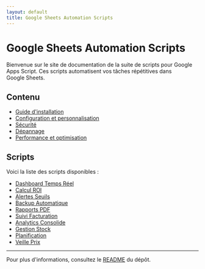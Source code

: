 ```yaml
---
layout: default
title: Google Sheets Automation Scripts
---
```


# Google Sheets Automation Scripts

Bienvenue sur le site de documentation de la suite de scripts pour Google Apps Script. Ces scripts automatisent vos tâches répétitives dans Google Sheets.

## Contenu

- <a href="installation.md" target="_blank">Guide d'installation</a>
- <a href="configuration.md" target="_blank">Configuration et personnalisation</a>
- <a href="security.md" target="_blank">Sécurité</a>
- <a href="troubleshooting.md" target="_blank">Dépannage</a>
- <a href="performance.md" target="_blank">Performance et optimisation</a>

## Scripts

Voici la liste des scripts disponibles :

- <a href="dashboard-temps-reel.md" target="_blank">Dashboard Temps Réel</a>
- <a href="calcul-roi.md" target="_blank">Calcul ROI</a>
- <a href="alertes-seuils.md" target="_blank">Alertes Seuils</a>
- <a href="backup-automatique.md" target="_blank">Backup Automatique</a>
- <a href="rapports-pdf.md" target="_blank">Rapports PDF</a>
- <a href="suivi-facturation.md" target="_blank">Suivi Facturation</a>
- <a href="analytics-consolide.md" target="_blank">Analytics Consolide</a>
- <a href="gestion-stock.md" target="_blank">Gestion Stock</a>
- <a href="planification.md" target="_blank">Planification</a>
- <a href="veille-prix.md" target="_blank">Veille Prix</a>

---

Pour plus d'informations, consultez le <a href="https://github.com/BoostYourLife/google-sheets-automation-scripts#readme" target="_blank">README</a> du dépôt.
